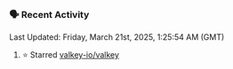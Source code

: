 ### 🗣 Recent Activity

<!--RECENT_ACTIVITY:last_update-->
Last Updated: Friday, March 21st, 2025, 1:25:54 AM (GMT)
<!--RECENT_ACTIVITY:last_update_end-->
<!--RECENT_ACTIVITY:start-->
1. ⭐ Starred [valkey-io/valkey](https://github.com/valkey-io/valkey)<br>
<!--RECENT_ACTIVITY:end-->

